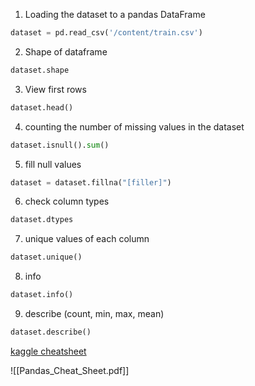 
1. Loading the dataset to a pandas DataFrame
```python
dataset = pd.read_csv('/content/train.csv')
```
2. Shape of dataframe
```python
dataset.shape
```
3. View first rows
```python
dataset.head()
```
4. counting the number of missing values in the dataset
```python
dataset.isnull().sum()
```
5. fill null values
```python
dataset = dataset.fillna("[filler]")
```
6. check column types
```python
dataset.dtypes
```
7. unique values of each column
```python
dataset.unique()
```
8. info
```python
dataset.info()
```
9. describe (count, min, max, mean)
```python
dataset.describe()
```

[kaggle cheatsheet](https://www.kaggle.com/code/grroverpr/pandas-cheatsheet)

![[Pandas_Cheat_Sheet.pdf]]

